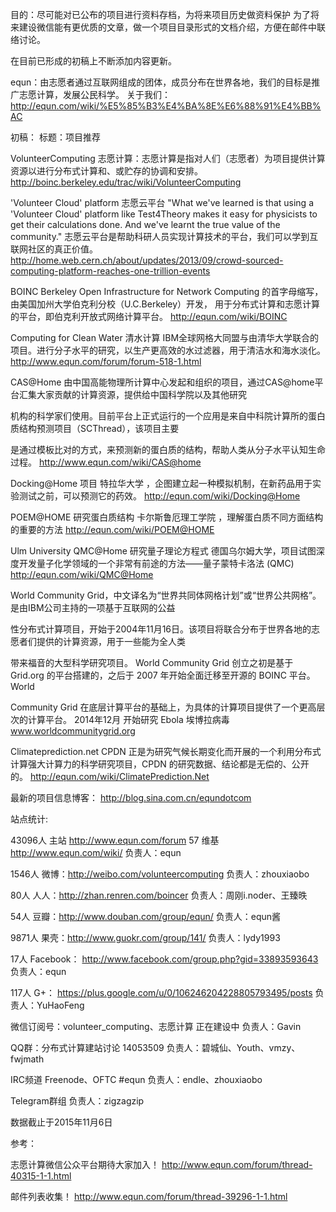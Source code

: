 目的：尽可能对已公布的项目进行资料存档，为将来项目历史做资料保护
为了将来建设微信能有更优质的文章，做一个项目目录形式的文档介绍，方便在邮件中联络讨论。

在目前已形成的初稿上不断添加内容更新。

equn：由志愿者通过互联网组成的团体，成员分布在世界各地，我们的目标是推广志愿计算，发展公民科学。
关于我们：
http://equn.com/wiki/%E5%85%B3%E4%BA%8E%E6%88%91%E4%BB%AC

初稿：
标题：项目推荐

VolunteerComputing 志愿计算：志愿计算是指对人们（志愿者）为项目提供计算资源以进行分布式计算和、或贮存的协调和安排。
http://boinc.berkeley.edu/trac/wiki/VolunteerComputing

'Volunteer Cloud' platform 志愿云平台
"What we've learned is that using a 'Volunteer Cloud' platform like Test4Theory makes it easy for physicists to get their calculations done. And we've learnt the true value of the community."
志愿云平台是帮助科研人员实现计算技术的平台，我们可以学到互联网社区的真正价值。
http://home.web.cern.ch/about/updates/2013/09/crowd-sourced-computing-platform-reaches-one-trillion-events

BOINC 
Berkeley Open Infrastructure for Network Computing 的首字母缩写，由美国加州大学伯克利分校（U.C.Berkeley）开发，
用于分布式计算和志愿计算的平台，即伯克利开放式网络计算平台。
http://equn.com/wiki/BOINC

Computing for Clean Water 清水计算 
IBM全球网格大同盟与由清华大学联合的项目。进行分子水平的研究，以生产更高效的水过滤器，用于清洁水和海水淡化。
http://www.equn.com/forum/forum-518-1.html

CAS@Home 
由中国高能物理所计算中心发起和组织的项目，通过CAS@home平台汇集大家贡献的计算资源，提供给中国科学院以及其他研究

机构的科学家们使用。目前平台上正式运行的一个应用是来自中科院计算所的蛋白质结构预测项目（SCThread），该项目主要

是通过模板比对的方式，来预测新的蛋白质的结构，帮助人类从分子水平认知生命过程。
http://www.equn.com/wiki/CAS@home

Docking@Home 项目 
特拉华大学 ，企图建立起一种模拟机制，在新药品用于实验测试之前，可以预测它的药效。
http://equn.com/wiki/Docking@Home

POEM@HOME 研究蛋白质结构 
卡尔斯鲁厄理工学院 ，理解蛋白质不同方面结构的重要的方法
http://equn.com/wiki/POEM@HOME

Ulm University QMC@Home 研究量子理论方程式 
德国乌尔姆大学，项目试图深度开发量子化学领域的一个非常有前途的方法——量子蒙特卡洛法 (QMC)
http://equn.com/wiki/QMC@Home

World Community Grid，中文译名为“世界共同体网格计划”或“世界公共网格”。是由IBM公司主持的一项基于互联网的公益

性分布式计算项目，开始于2004年11月16日。该项目将联合分布于世界各地的志愿者们提供的计算资源，用于一些能为全人类

带来福音的大型科学研究项目。
World Community Grid 创立之初是基于 Grid.org 的平台搭建的，之后于 2007 年开始全面迁移至开源的 BOINC 平台。World 

Community Grid 在底层计算平台的基础上，为具体的计算项目提供了一个更高层次的计算平台。
2014年12月 开始研究 Ebola 埃博拉病毒
www.worldcommunitygrid.org

Climateprediction.net
CPDN 正是为研究气候长期变化而开展的一个利用分布式计算强大计算力的科学研究项目，CPDN 的研究数据、结论都是无偿的、公开的。
http://equn.com/wiki/ClimatePrediction.Net

最新的项目信息博客：
http://blog.sina.com.cn/equndotcom

站点统计:

43096人 主站 http://www.equn.com/forum
57	维基 http://www.equn.com/wiki/
负责人：equn

1546人 微博：http://weibo.com/volunteercomputing
负责人：zhouxiaobo

80人 人人：http://zhan.renren.com/boincer
负责人：周刚i.noder、王臻昳

54人 豆瓣：http://www.douban.com/group/equn/
负责人：equn酱

9871人 果壳：http://www.guokr.com/group/141/
负责人：lydy1993

17人 Facebook： http://www.facebook.com/group.php?gid=33893593643
负责人：equn

117人 G+： https://plus.google.com/u/0/106246204228805793495/posts
负责人：YuHaoFeng

微信订阅号：volunteer_computing、志愿计算
正在建设中
负责人：Gavin

QQ群：分布式计算建站讨论 14053509
负责人：碧城仙、Youth、vmzy、fwjmath

IRC频道
Freenode、OFTC #equn
负责人：endle、zhouxiaobo

Telegram群组
负责人：zigzagzip

数据截止于2015年11月6日

参考：

志愿计算微信公众平台期待大家加入！
http://www.equn.com/forum/thread-40315-1-1.html

邮件列表收集！
http://www.equn.com/forum/thread-39296-1-1.html

